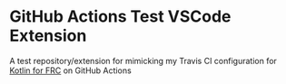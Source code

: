 # GitHub Actions Test VSCode Extension

A test repository/extension for mimicking my Travis CI configuration for [Kotlin for FRC](https://github.com/zPaw/kotlin-for-frc) on GitHub Actions
